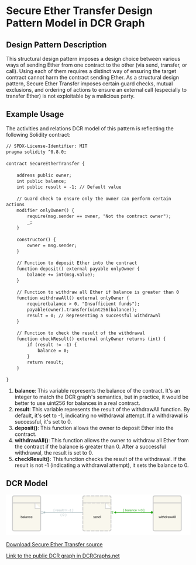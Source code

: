 # Secure Ether Transfer Design Pattern Model in DCR Graph

## Design Pattern Description

This structural design pattern imposes a design choice between various ways of sending Ether from one contract to the other (via send, transfer, or call). Using each of them requires a distinct way of ensuring the target contract cannot harm the contract sending Ether. As a structural design pattern, Secure Ether Transfer imposes certain guard checks, mutual exclusions, and ordering of actions to ensure an external call (especially to transfer Ether) is not exploitable by a malicious party.

## Example Usage

The activities and relations DCR model of this pattern is reflecting the following Solidity contract:

    // SPDX-License-Identifier: MIT
    pragma solidity ^0.8.0;

    contract SecureEtherTransfer {

        address public owner;
        int public balance;
        int public result = -1; // Default value

        // Guard check to ensure only the owner can perform certain actions
        modifier onlyOwner() {
            require(msg.sender == owner, "Not the contract owner");
            _;
        }

        constructor() {
            owner = msg.sender;
        }

        // Function to deposit Ether into the contract
        function deposit() external payable onlyOwner {
            balance += int(msg.value);
        }

        // Function to withdraw all Ether if balance is greater than 0
        function withdrawAll() external onlyOwner {
            require(balance > 0, "Insufficient funds");
            payable(owner).transfer(uint256(balance));
            result = 0; // Representing a successful withdrawal
        }

        // Function to check the result of the withdrawal
        function checkResult() external onlyOwner returns (int) {
            if (result != -1) {
                balance = 0;
            }
            return result;
        }

    }

1. **balance**: This variable represents the balance of the contract. It's an integer to match the DCR graph's semantics, but in practice, it would be better to use uint256 for balances in a real contract.
2. **result**: This variable represents the result of the withdrawAll function. By default, it's set to -1, indicating no withdrawal attempt. If a withdrawal is successful, it's set to 0.
3. **deposit()**: This function allows the owner to deposit Ether into the contract.
4. **withdrawAll()**: This function allows the owner to withdraw all Ether from the contract if the balance is greater than 0. After a successful withdrawal, the result is set to 0.
5. **checkResult()**: This function checks the result of the withdrawal. If the result is not -1 (indicating a withdrawal attempt), it sets the balance to 0.

## DCR Model

![Secure Ether Transfer](/svg/secure-ether-transfer.svg)

[Download Secure Ether Transfer source](/src/secure-ether-transfer.xml)

[Link to the public DCR graph in DCRGraphs.net](https://dcrgraphs.net/tool/main/Graph?id=35fa88cb-1bfb-4aad-97bd-e2ae9c8be5fb)
